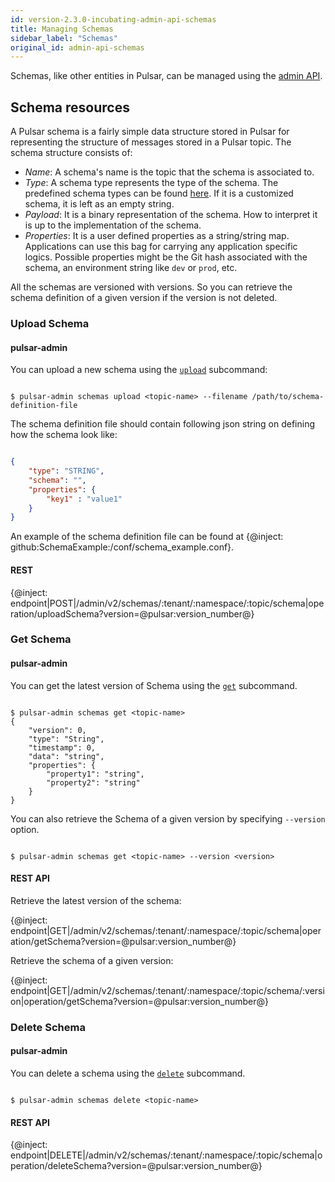 ```yaml
---
id: version-2.3.0-incubating-admin-api-schemas
title: Managing Schemas
sidebar_label: "Schemas"
original_id: admin-api-schemas
---
```


Schemas, like other entities in Pulsar, can be managed using the [admin API](admin-api-overview). 

## Schema resources

A Pulsar schema is a fairly simple data structure stored in Pulsar for representing the structure of messages stored in a Pulsar topic. The schema structure consists of:

- *Name*: A schema's name is the topic that the schema is associated to.
- *Type*: A schema type represents the type of the schema. The predefined schema types can be found [here](concepts-schema-registry.md#supported-schema-formats). If it 
  is a customized schema, it is left as an empty string.
- *Payload*: It is a binary representation of the schema. How to interpret it is up to the implementation of the schema.
- *Properties*: It is a user defined properties as a string/string map. Applications can use this bag for carrying any application specific logics. Possible properties
  might be the Git hash associated with the schema, an environment string like `dev` or `prod`, etc.

All the schemas are versioned with versions. So you can retrieve the schema definition of a given version if the version is not deleted.

### Upload Schema

#### pulsar-admin

You can upload a new schema using the [`upload`](reference-pulsar-admin.md#get-5) subcommand:

```shell

$ pulsar-admin schemas upload <topic-name> --filename /path/to/schema-definition-file

```

The schema definition file should contain following json string on defining how the schema look like:

```json

{
    "type": "STRING",
    "schema": "",
    "properties": {
        "key1" : "value1"
    }
}

```

An example of the schema definition file can be found at {@inject: github:SchemaExample:/conf/schema_example.conf}.

#### REST

{@inject: endpoint|POST|/admin/v2/schemas/:tenant/:namespace/:topic/schema|operation/uploadSchema?version=@pulsar:version_number@}

### Get Schema

#### pulsar-admin

You can get the latest version of Schema using the [`get`](reference-pulsar-admin.md#get-5) subcommand.

```shell

$ pulsar-admin schemas get <topic-name>
{
    "version": 0,
    "type": "String",
    "timestamp": 0,
    "data": "string",
    "properties": {
        "property1": "string",
        "property2": "string"
    }
}

```

You can also retrieve the Schema of a given version by specifying `--version` option.

```shell

$ pulsar-admin schemas get <topic-name> --version <version>

```

#### REST API

Retrieve the latest version of the schema:

{@inject: endpoint|GET|/admin/v2/schemas/:tenant/:namespace/:topic/schema|operation/getSchema?version=@pulsar:version_number@}

Retrieve the schema of a given version:

{@inject: endpoint|GET|/admin/v2/schemas/:tenant/:namespace/:topic/schema/:version|operation/getSchema?version=@pulsar:version_number@}

### Delete Schema

#### pulsar-admin

You can delete a schema using the [`delete`](reference-pulsar-admin.md#delete-8) subcommand.

```shell

$ pulsar-admin schemas delete <topic-name>

```

#### REST API

{@inject: endpoint|DELETE|/admin/v2/schemas/:tenant/:namespace/:topic/schema|operation/deleteSchema?version=@pulsar:version_number@}
